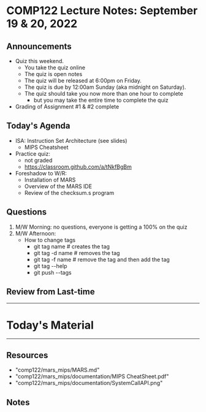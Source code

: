 # COMP122 Lecture Notes: September 19 & 20, 2022

## Announcements
   * Quiz this weekend.
     - You take the quiz online
     - The quiz is open notes
     - The quiz will be released at 6:00pm on Friday.
     - The quiz is due by 12:00am Sunday (aka midnight on Saturday).
     - The quiz should take you now more than one hour to complete
       * but you may take the entire time to complete the quiz
   * Grading of Assignment #1 & #2 complete


## Today's Agenda
   * ISA: Instruction Set Architecture (see slides)
     * MIPS Cheatsheet
   * Practice quiz:
     - not graded
     - https://classroom.github.com/a/tNkfBgBm
   * Foreshadow to W/R:  
     * Installation of MARS
     * Overview of the MARS IDE
     * Review of the checksum.s program

## Questions
   1. M/W Morning: no questions, everyone is getting a 100% on the quiz
   1. M/W Afternoon:  
      * How to change tags
        - git tag name    # creates the tag
        - git tag -d name # removes the tag
        - git tag -f name # remove the tag and then add the tag
        - git tag --help
        - git push --tags
     

## Review from Last-time
 


---
# Today's Material


---
## Resources
   * "comp122/mars_mips/MARS.md"
   * "comp122/mars_mips/documentation/MIPS CheatSheet.pdf"
   * "comp122/mars_mips/documentation/SystemCallAPI.png"

## Notes
